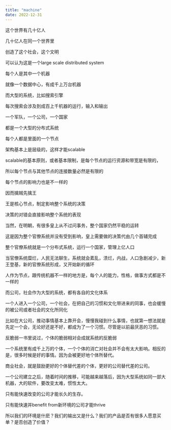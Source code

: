 ```yaml
---
title: "machine"
date: 2022-12-31
---
```


这个世界有几十亿人

几十亿人在同一个世界里

创造了这个社会，这个文明

可以认为这是一个large scale distributed system

每个人是其中一个机器

就像一个数据中心，有成千上万台机器

而大型的系统，比如搜索引擎

每次搜索会涉及到成百上千机器的运行，输入和输出

一个军队，一个公司，一个国家

都是一个大型的分布式系统

每个人都是里面的一个节点

架构基本上是层级的，这样才能scalable

scalable的基本原则，或者基本限制，是每个节点的运行资源和带宽是有限的，

所以每个节点与其他节点的连接数量必然是有限的

每个节点的影响力也是不一样的

因而擒贼先擒王

王是核心节点，制定影响整个系统的决策

决策的对错会直接影响整个系统的表现

当然，在明朝，有很多皇上从不过问事务，整个国家仍然平稳的运转

这是因为整个官僚系统并没有受到影响，皇上需要做的决策代由几个首辅完成

整个官僚系统就是一个分布式系统，运行一个国家，管理上亿人口

当官僚系统糜烂，人民无法聊生，系统就会紊乱，溃烂，内战，人口急剧减少，新王登基，新的官僚系统形成，又开始新的循环

人作为节点，跟传统机器不一样的地方是，每个人的能力，性格，做事方式都是不一样的

而公司，社会作为大型的系统，都有各自的文化体系

一个人进入一个公司，一个社会，在把自己的习惯和文化带进来的同事，也会缓慢的被公司或者社会的文化所同化

比如在大公司，推动事情基本上靠开会，慢慢我碰到什么事情，也就第一想法就是先定一个会，无论好还是不好，都成为了一个习惯。尽管是以前最厌恶的习惯。

反脆弱一书里说过，个体的脆弱相对会成就系统的反脆弱

一个系统里有成千上万的个体，一个个体的消亡对社会并不会有太大影响。相反的是，很多时候是好的事情。因为会被更好地个体所替代。

商业社会，就是鼓励更好的个体替代差的个体，更好的公司替代差的公司。

一个公司建立之后，随着时间的推移，可能越来越落后，因为大型系统如同一部大机器，大的软件，要改变太难，惯性太大。

只有能快速改变的公司才能长久的生存。

只有能快速并benefit from新环境的公司才能thrive

所以我们的环境是什麽？我们的输出又是什么？我们的产品是否有很多人愿意买单？是否创造了价值？
